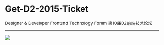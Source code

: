 # Get-D2-2015-Ticket
Designer &amp; Developer Frontend Technology Forum
第10届D2前端技术论坛

----------





[![](https://cbu01.alicdn.com/cms/upload/2015/030/384/2483030_39245877.jpg)](http://d2forum.alibaba-inc.com/)
